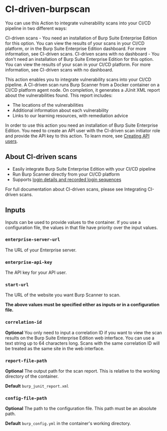 # CI-driven-burpscan

You can use this Action to integrate vulnerability scans into your CI/CD pipeline in two different ways:

CI-driven scans - You need an installation of Burp Suite Enterprise Edition for this option. You can view the results of your scans in your CI/CD platform, or in the Burp Suite Enterprise Edition dashboard. For more information, see CI-driven scans.
CI-driven scans with no dashboard - You don't need an installation of Burp Suite Enterprise Edition for this option. You can view the results of your scan in your CI/CD platform. For more information, see CI-driven scans with no dashboard.

This action enables you to integrate vulnerability scans into your CI/CD pipeline. A CI-driven scan runs Burp Scanner from a Docker container on a CI/CD platform agent node.
On completion, it generates a JUnit XML report about the vulnerabilities found. This report includes:
* The locations of the vulnerabilities
* Additional information about each vulnerability
* Links to our learning resources, with remediation advice

In order to use this action you need an installation of Burp Suite Enterprise Edition. You need to create an API user with the CI-driven scan initiator role and provide the API key to this action. To learn more, see [Creating API users](https://portswigger.net/burp/documentation/enterprise/api-documentation/create-api-user.html).

## About CI-driven scans
* Easily integrate Burp Suite Enterprise Edition with your CI/CD pipeline
* Run Burp Scanner directly from your CI/CD platform
* Supports [login details and recorded login sequences](https://portswigger.net/burp/documentation/enterprise/working-with-sites/configure-logins/)

For full documentation about CI-driven scans, please see Integrating CI-driven scans.

## Inputs
Inputs can be used to provide values to the container. If you use a configuration file, the values in that file have priority over the input values.

### `enterprise-server-url`

The URL of your Enterprise server.

### `enterprise-api-key`

The API key for your API user.

### `start-url`

The URL of the website you want Burp Scanner to scan.

**The above values must be specified either as inputs or in a configuration file.**

### `correlation-id`

**Optional** You only need to input a correlation ID if you want to view the scan results on the Burp Suite Enterprise Edition web interface. You can use a text string up to 64 
characters long. Scans with the same correlation ID will be treated as the same site in the web interface.

### `report-file-path`

**Optional** The output path for the scan report. This is relative to the working directory of the container.

**Default** `burp_junit_report.xml`

### `config-file-path`

**Optional** The path to the configuration file. This path must be an absolute path.

**Default** `burp_config.yml` in the container's working directory.

